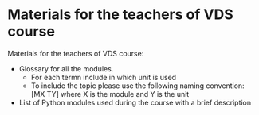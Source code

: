 # Materials for the teachers of VDS course

Materials for the teachers of VDS course:
  - Glossary for all the modules. 
    - For each termn include in which unit is used
    - To include the topic please use the following naming convention: [MX TY] where X is the module and Y is the unit
  - List of Python modules used during the course with a brief description
